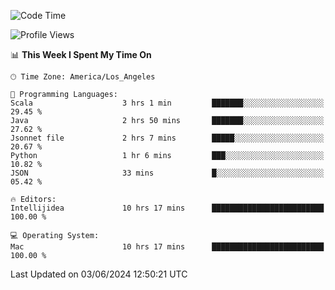 <!--START_SECTION:waka-->
![Code Time](http://img.shields.io/badge/Code%20Time-1%2C032%20hrs%202%20mins-blue)

![Profile Views](http://img.shields.io/badge/Profile%20Views-0-blue)

📊 **This Week I Spent My Time On** 

```text
🕑︎ Time Zone: America/Los_Angeles

💬 Programming Languages: 
Scala                    3 hrs 1 min         ███████░░░░░░░░░░░░░░░░░░   29.45 % 
Java                     2 hrs 50 mins       ███████░░░░░░░░░░░░░░░░░░   27.62 % 
Jsonnet file             2 hrs 7 mins        █████░░░░░░░░░░░░░░░░░░░░   20.67 % 
Python                   1 hr 6 mins         ███░░░░░░░░░░░░░░░░░░░░░░   10.82 % 
JSON                     33 mins             █░░░░░░░░░░░░░░░░░░░░░░░░   05.42 % 

🔥 Editors: 
Intellijidea             10 hrs 17 mins      █████████████████████████   100.00 % 

💻 Operating System: 
Mac                      10 hrs 17 mins      █████████████████████████   100.00 % 
```


 Last Updated on 03/06/2024 12:50:21 UTC
<!--END_SECTION:waka-->
